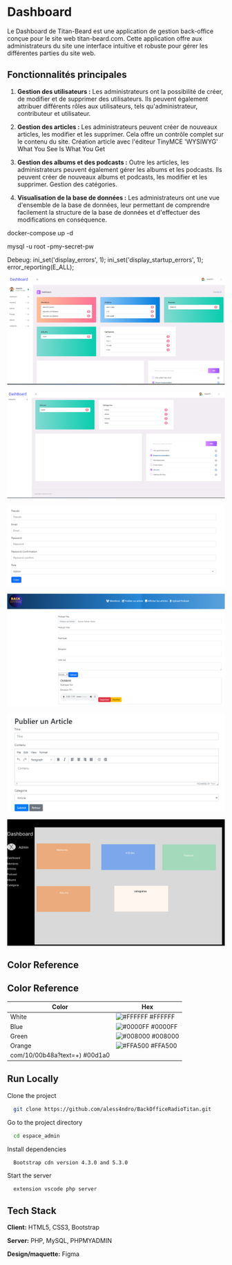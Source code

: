 # Dashboard

Le Dashboard de Titan-Beard est une application de gestion back-office conçue pour le site web titan-beard.com. Cette application offre aux administrateurs du site une interface intuitive et robuste pour gérer les différentes parties du site web.

## Fonctionnalités principales

1. **Gestion des utilisateurs :** Les administrateurs ont la possibilité de créer, de modifier et de supprimer des utilisateurs. Ils peuvent également attribuer différents rôles aux utilisateurs, tels qu'administrateur, contributeur et utilisateur.

2. **Gestion des articles :** Les administrateurs peuvent créer de nouveaux articles, les modifier et les supprimer. Cela offre un contrôle complet sur le contenu du site. Création article avec l'éditeur TinyMCE 'WYSIWYG' What You See Is What You Get

3. **Gestion des albums et des podcasts :** Outre les articles, les administrateurs peuvent également gérer les albums et les podcasts. Ils peuvent créer de nouveaux albums et podcasts, les modifier et les supprimer. Gestion des catégories.

4. **Visualisation de la base de données :** Les administrateurs ont une vue d'ensemble de la base de données, leur permettant de comprendre facilement la structure de la base de données et d'effectuer des modifications en conséquence.

docker-compose up -d

mysql -u root -pmy-secret-pw

Debeug:
ini_set('display_errors', 1);
ini_set('display_startup_errors', 1);
error_reporting(E_ALL);

![Screenshot du Dashboard](/espace_admin/img_maquette/dashboard.png)

![Screenshot du Dashboard](/espace_admin/img_maquette/dashboard1.png)

![Screenshot du Dashboard](/espace_admin/img_maquette/form.png)

![Screenshot du Dashboard](/espace_admin/img_maquette/podcast.png)

![Screenshot du Dashboard](/espace_admin/img_maquette/tiny.png)

![Screenshot du Dashboard](/espace_admin/img_maquette/maquette.png)

## Color Reference
## Color Reference

| Color             | Hex                                                                |
| ----------------- | ------------------------------------------------------------------ |
| White             | ![#FFFFFF](https://via.placeholder.com/10/FFFFFF?text=+) #FFFFFF |
| Blue              | ![#0000FF](https://via.placeholder.com/10/0000FF?text=+) #0000FF |
| Green             | ![#008000](https://via.placeholder.com/10/008000?text=+) #008000 |
| Orange            | ![#FFA500](https://via.placeholder.com/10/FFA500?text=+) #FFA500 |
com/10/00b48a?text=+) #00d1a0 |

## Run Locally

Clone the project

```bash
  git clone https://github.com/aless4ndro/BackOfficeRadioTitan.git
```

Go to the project directory

```bash
  cd espace_admin
```

Install dependencies

```bash
  Bootstrap cdn version 4.3.0 and 5.3.0
```

Start the server

```bash
  extension vscode php server
```

## Tech Stack

**Client:** HTML5, CSS3, Bootstrap

**Server:** PHP, MySQL, PHPMYADMIN

**Design/maquette:** Figma

